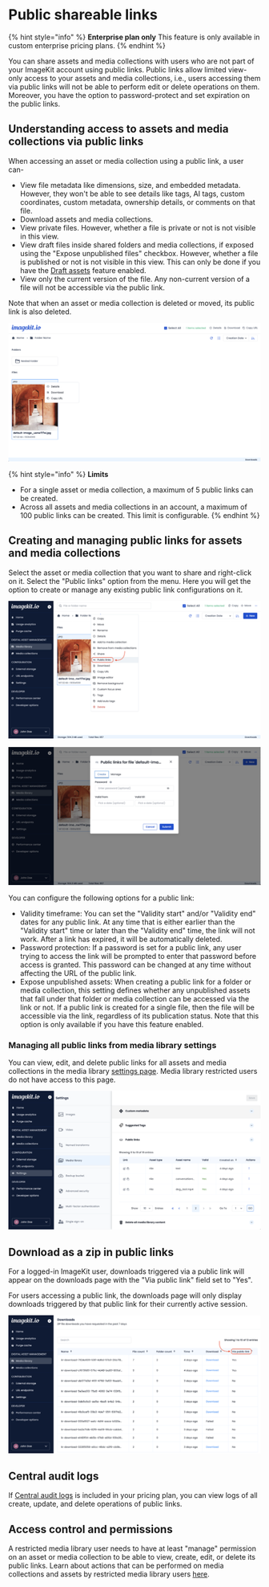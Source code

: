 # Public shareable links

{% hint style="info" %}
**Enterprise plan only**
This feature is only available in custom enterprise pricing plans.
{% endhint %}

You can share assets and media collections with users who are not part of your ImageKit account using public links. Public links allow limited view-only access to your assets and media collections, i.e., users accessing them via public links will not be able to perform edit or delete operations on them. Moreover, you have the option to password-protect and set expiration on the public links.

## Understanding access to assets and media collections via public links

When accessing an asset or media collection using a public link, a user can-
- View file metadata like dimensions, size, and embedded metadata. However, they won't be able to see details like tags, AI tags, custom coordinates, custom metadata, ownership details, or comments on that file.
- Download assets and media collections.
- View private files. However, whether a file is private or not is not visible in this view.
- View draft files inside shared folders and media collections, if exposed using the "Expose unpublished files" checkbox. However, whether a file is published or not is not visible in this view. This can only be done if you have the [Draft assets](../media-library/overview/draft-assets.md) feature enabled.
- View only the current version of the file. Any non-current version of a file will not be accessible via the public link.

Note that when an asset or media collection is deleted or moved, its public link is also deleted.

![Public links view](<../.gitbook/assets/public-links-view.png>)

{% hint style="info" %}
**Limits**
- For a single asset or media collection, a maximum of 5 public links can be created.
- Across all assets and media collections in an account, a maximum of 100 public links can be created. This limit is configurable.
{% endhint %}

## Creating and managing public links for assets and media collections

Select the asset or media collection that you want to share and right-click on it. Select the "Public links" option from the menu. Here you will get the option to create or manage any existing public link configurations on it.

![Right-click menu location for public links](<../.gitbook/assets/right-click-menu-public-links.png>)

![Form for creating a new public link](<../.gitbook/assets/new-public-link-form.png>)

You can configure the following options for a public link:
- Validity timeframe: You can set the "Validity start" and/or "Validity end" dates for any public link. At any time that is either earlier than the "Validity start" time or later than the "Validity end" time, the link will not work. After a link has expired, it will be automatically deleted.
- Password protection: If a password is set for a public link, any user trying to access the link will be prompted to enter that password before access is granted. This password can be changed at any time without affecting the URL of the public link.
- Expose unpublished assets: When creating a public link for a folder or media collection, this setting defines whether any unpublished assets that fall under that folder or media collection can be accessed via the link or not. If a public link is created for a single file, then the file will be accessible via the link, regardless of its publication status. Note that this option is only available if you have this feature enabled.

### Managing all public links from media library settings

You can view, edit, and delete public links for all assets and media collections in the media library [settings page](https://imagekit.io/dashboard/settings/media-library). Media library restricted users do not have access to this page.

![Table displaying all public links in an account](<../.gitbook/assets/all-public-links-table-settings-page.png>)

## Download as a zip in public links

For a logged-in ImageKit user, downloads triggered via a public link will appear on the downloads page with the "Via public link" field set to "Yes".

For users accessing a public link, the downloads page will only display downloads triggered by that public link for their currently active session.

![Downloads page public links indicator](<../.gitbook/assets/downloads-page-public-links.png>)

## Central audit logs

If [Central audit logs](../features/central-audit-logs.md) is included in your pricing plan, you can view logs of all create, update, and delete operations of public links.

## Access control and permissions

A restricted media library user needs to have at least "manage" permission on an asset or media collection to be able to view, create, edit, or delete its public links. Learn about actions that can be performed on media collections and assets by restricted media library users [here](../collaboration-and-sharing/README.md#understanding-permissions-on-assets-and-media-collections).
